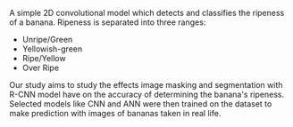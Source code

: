 A simple 2D convolutional model which detects and classifies the ripeness of a banana. Ripeness is separated into three ranges:
- Unripe/Green
- Yellowish-green
- Ripe/Yellow
- Over Ripe

Our study aims to study the effects image masking and segmentation with R-CNN model have on the accuracy of determining the banana's ripeness. Selected models like CNN and ANN were then trained on the dataset to make prediction with images of bananas taken in real life.     

